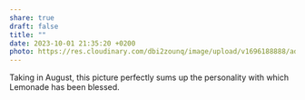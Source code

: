 ```yaml
---
share: true
draft: false
title: ""
date: 2023-10-01 21:35:20 +0200
photo: https://res.cloudinary.com/dbi2zounq/image/upload/v1696188888/ad4n2opghogfcyyyigad.jpg
---
```


Taking in August, this picture perfectly sums up the personality with which Lemonade has been blessed. 
